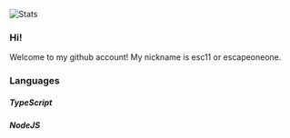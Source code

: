 ![Stats](https://github-readme-stats.vercel.app/api?username=Vector1dev&show_icons=true)

### Hi!
Welcome to my github account!
My nickname is esc11 or escapeoneone.
### Languages

##### TypeScript
##### NodeJS
